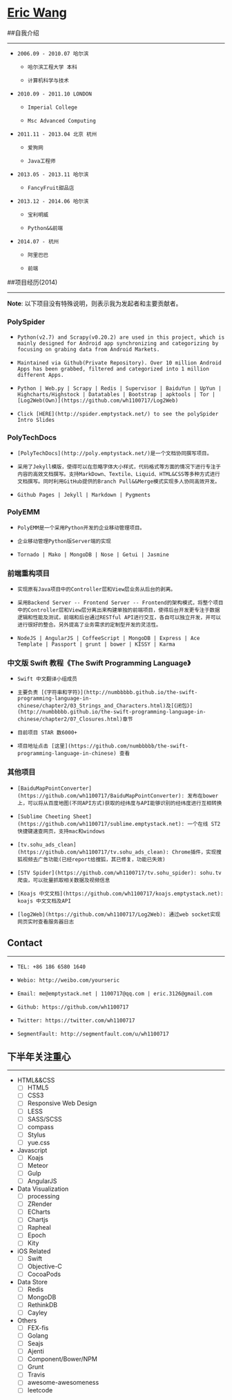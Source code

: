 [Eric Wang](http://me.emptystack.net/)
=================

##自我介绍

---

*     2006.09 - 2010.07 哈尔滨
     *     哈尔滨工程大学 本科
     *     计算机科学与技术
*     2010.09 - 2011.10 LONDON
     *     Imperial College
     *     Msc Advanced Computing
*     2011.11 - 2013.04 北京 杭州
     *     爱狗网
     *     Java工程师
*     2013.05 - 2013.11 哈尔滨
     *     FancyFruit甜品店
*     2013.12 - 2014.06 哈尔滨
     *     宝利明威
     *     Python&&前端
*     2014.07 - 杭州
     *     阿里巴巴
     *     前端

##项目经历(2014)

---

**Note**: 以下项目没有特殊说明，则表示我为发起者和主要贡献者。

### PolySpider

*     Python(v2.7) and Scrapy(v0.20.2) are used in this project, which is mainly designed for Android app synchronizing and categorizing by focusing on grabing data from Android Markets.
*     Maintained via Github(Private Repository). Over 10 million Android Apps has been grabbed, filtered and categorized into 1 million different Apps.
*     Python | Web.py | Scrapy | Redis | Supervisor | BaiduYun | UpYun | Highcharts/Highstock | Datatables | Bootstrap | apktools | Tor | [Log2Web(Own)](https://github.com/wh1100717/Log2Web)
*     Click [HERE](http://spider.emptystack.net/) to see the polySpider Intro Slides

### PolyTechDocs

*     [PolyTechDocs](http://poly.emptystack.net/)是一个文档协同撰写项目。
*     采用了Jekyll模版，使得可以在忽略字体大小样式，代码格式等方面的情况下进行专注于内容的高效文档撰写。支持MarkDown、Textile、Liquid、HTML&CSS等多种方式进行文档撰写。同时利用GitHub提供的Branch Pull&&Merge模式实现多人协同高效开发。
*     Github Pages | Jekyll | Markdown | Pygments

### PolyEMM

*     PolyEMM是一个采用Python开发的企业移动管理项目。
*     企业移动管理Python版Server端的实现
*     Tornado | Mako | MongoDB | Nose | Getui | Jasmine

### 前端重构项目

*     实现原有Java项目中的Controller层和View层业务从后台的剥离。
*     采用Backend Server -- Frontend Server -- Frontend的架构模式，将整个项目中的Controller层和View层分离出来构建单独的前端项目，使得后台开发更专注于数据逻辑和性能及测试，前端和后台通过RESTful API进行交互，各自可以独立开发，并可以进行很好的整合。另外提高了业务需求的定制型开发的灵活性。
*     NodeJS | AngularJS | CoffeeScript | MongoDB | Express | Ace Template | Passport | grunt | bower | KISSY | Karma

### 中文版 Swift 教程《The Swift Programming Language》

*     Swift 中文翻译小组成员
*     主要负责 [《字符串和字符》](http://numbbbbb.github.io/the-swift-programming-language-in-chinese/chapter2/03_Strings_and_Characters.html)及[《闭包》](http://numbbbbb.github.io/the-swift-programming-language-in-chinese/chapter2/07_Closures.html)章节
*     目前项目 STAR 数6000+
*     项目地址点击 [这里](https://github.com/numbbbbb/the-swift-programming-language-in-chinese) 查看

### 其他项目

*     [BaiduMapPointConverter](https://github.com/wh1100717/BaiduMapPointConverter): 发布在bower上，可以将从百度地图(不同API方式)获取的经纬度与API能够识别的经纬度进行互相转换
*     [Sublime Cheeting Sheet](https://github.com/wh1100717/sublime.emptystack.net): 一个在线 ST2 快捷键速查网页，支持mac和windows
*     [tv.sohu_ads_clean](https://github.com/wh1100717/tv.sohu_ads_clean): Chrome插件，实现搜狐视频去广告功能(已经report给搜狐，其已修复，功能已失效)
*     [STV Spider](https://github.com/wh1100717/tv.sohu_spider): sohu.tv 爬虫，可以批量抓取相关数据及视频信息
*     [Koajs 中文文档](https://github.com/wh1100717/koajs.emptystack.net): koajs 中文文档及API
*     [log2Web](https://github.com/wh1100717/Log2Web): 通过web socket实现网页实时查看服务器日志

## Contact

---

*     TEL: +86 186 6580 1640
*     Webio: http://weibo.com/yourseric
*     Email: me@emptystack.net | 1100717@qq.com | eric.3126@gmail.com
*     Github: https://github.com/wh1100717
*     Twitter: https://twitter.com/wh1100717
*     SegmentFault: http://segmentfault.com/u/wh1100717

## 下半年关注重心

---

-   HTML&&CSS
    -   [ ] HTML5
    -   [ ] CSS3
    -   [ ] Responsive Web Design
    -   [ ] LESS
    -   [ ] SASS/SCSS
    -   [ ] compass
    -   [ ] Stylus
    -   [ ] yue.css
-   Javascript
    -   [ ] Koajs
    -   [ ] Meteor
    -   [ ] Gulp
    -   [ ] AngularJS
-   Data Visualization
    -   [ ] processing
    -   [ ] ZRender
    -   [ ] ECharts
    -   [ ] Chartjs
    -   [ ] Rapheal
    -   [ ] Epoch
    -   [ ] Kity
-   iOS Related
    -   [ ] Swift
    -   [ ] Objective-C
    -   [ ] CocoaPods
-   Data Store
    -   [ ] Redis
    -   [ ] MongoDB
    -   [ ] RethinkDB
    -   [ ] Cayley
-   Others
    -   [ ] FEX-fis
    -   [ ] Golang
    -   [ ] Seajs
    -   [ ] Ajenti
    -   [ ] Component/Bower/NPM
    -   [ ] Grunt
    -   [ ] Travis
    -   [ ] awesome-awesomeness
    -   [ ] leetcode
